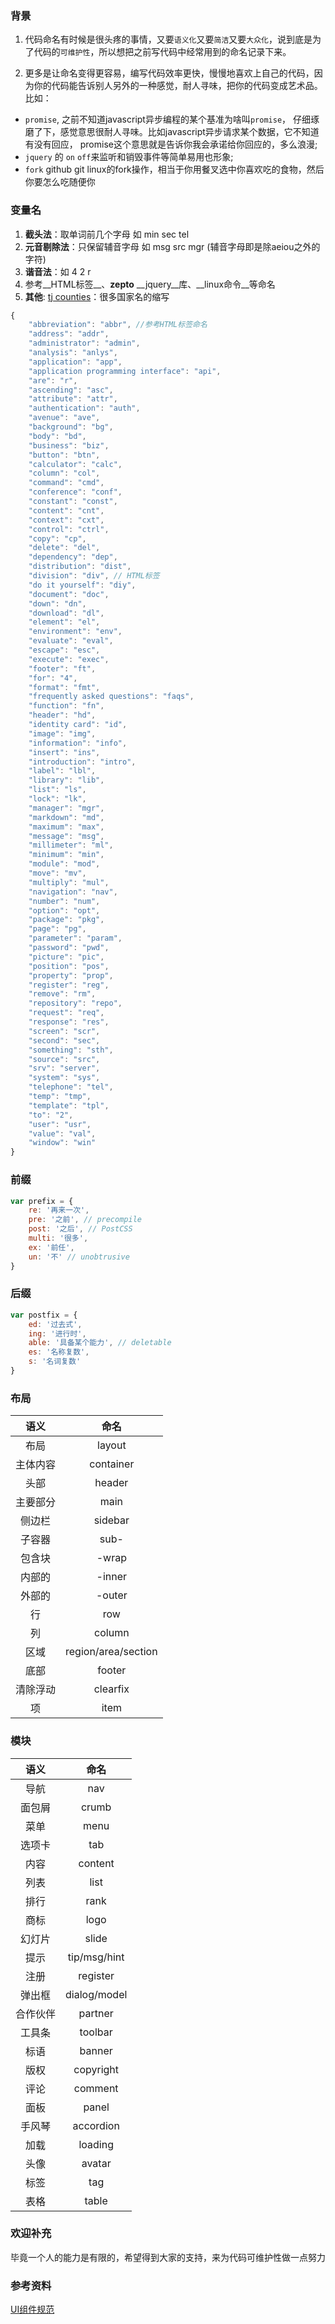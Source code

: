 ### 背景

1. 代码命名有时候是很头疼的事情，又要`语义化`又要`简洁`又要`大众化`，说到底是为了代码的`可维护性`，所以想把之前写代码中经常用到的命名记录下来。

2. 更多是让命名变得更容易，编写代码效率更快，慢慢地喜欢上自己的代码，因为你的代码能告诉别人另外的一种感觉，耐人寻味，把你的代码变成艺术品。比如：

* `promise`, 之前不知道javascript异步编程的某个基准为啥叫`promise`，
仔细琢磨了下，感觉意思很耐人寻味。比如javascript异步请求某个数据，它不知道有没有回应，
promise这个意思就是告诉你我会承诺给你回应的，多么浪漫;
* `jquery` 的 `on` `off`来监听和销毁事件等简单易用也形象;
* `fork` github git linux的fork操作，相当于你用餐叉选中你喜欢吃的食物，然后你要怎么吃随便你

### 变量名

1. __截头法__：取单词前几个字母 如 min sec tel
2. __元音剔除法__：只保留辅音字母 如 msg src mgr (辅音字母即是除aeiou之外的字符)
3. __谐音法__：如 4 2 r
4. 参考__HTML标签__、__zepto__ __jquery__库、__linux命令__等命名
5. __其他__: [tj counties](https://github.com/component/countries)：很多国家名的缩写

```javascript
{
	"abbreviation": "abbr", //参考HTML标签命名
	"address": "addr",
	"administrator": "admin",
	"analysis": "anlys",
	"application": "app",
	"application programming interface": "api",
	"are": "r",
	"ascending": "asc",
	"attribute": "attr",
	"authentication": "auth",
	"avenue": "ave",
	"background": "bg",
	"body": "bd",
	"business": "biz",
	"button": "btn",
	"calculator": "calc",
	"column": "col",
	"command": "cmd",
	"conference": "conf",
	"constant": "const",
	"content": "cnt",
	"context": "cxt",
	"control": "ctrl",
	"copy": "cp",
	"delete": "del",
	"dependency": "dep",
	"distribution": "dist",
	"division": "div", // HTML标签
	"do it yourself": "diy",
	"document": "doc",
	"down": "dn",
	"download": "dl",
	"element": "el",
	"environment": "env",
	"evaluate": "eval",
	"escape": "esc",
	"execute": "exec",
	"footer": "ft",
	"for": "4",
	"format": "fmt",
	"frequently asked questions": "faqs",
	"function": "fn",
	"header": "hd",
	"identity card": "id",
	"image": "img",
	"information": "info",
	"insert": "ins",
	"introduction": "intro",
	"label": "lbl",
	"library": "lib",
	"list": "ls",
	"lock": "lk",
	"manager": "mgr",
	"markdown": "md",
	"maximum": "max",
	"message": "msg",
	"millimeter": "ml",
	"minimum": "min",
	"module": "mod",
	"move": "mv",
	"multiply": "mul",
	"navigation": "nav",
	"number": "num",
	"option": "opt",
	"package": "pkg",
	"page": "pg",
	"parameter": "param",
	"password": "pwd",
	"picture": "pic",
	"position": "pos",
	"property": "prop",
	"register": "reg",
	"remove": "rm",
	"repository": "repo",
	"request": "req",
	"response": "res",
	"screen": "scr",
	"second": "sec",
	"something": "sth",
	"source": "src",
	"srv": "server",
	"system": "sys",
	"telephone": "tel",
	"temp": "tmp",
	"template": "tpl",
	"to": "2",
	"user": "usr",
	"value": "val",
	"window": "win"
}
```



### 前缀

```javascript
var prefix = {
	re: '再来一次',
	pre: '之前', // precompile
	post: '之后', // PostCSS
	multi: '很多',
	ex: '前任',
	un: '不' // unobtrusive
}
```

### 后缀

```javascript
var postfix = {
	ed: '过去式', 
	ing: '进行时',
	able: '具备某个能力', // deletable
	es: '名称复数',
	s: '名词复数'
}
```


### 布局

| 语义 | 命名 |
| :--: | :--: |
|布局|layout|
|主体内容|container|
|头部|header|
|主要部分|main|
|侧边栏|sidebar|
|子容器|sub-|
|包含块|-wrap|
|内部的|-inner|
|外部的|-outer|
|行|row|
|列|column|
|区域|region/area/section|
|底部|footer|
|清除浮动|clearfix|
|项|item|


### 模块

| 语义 | 命名 |
| :--: | :--: |
|导航|nav|
|面包屑|crumb|
|菜单|menu|
|选项卡|tab|
|内容|content|
|列表|list|
|排行|rank|
|商标|logo|
|幻灯片|slide|
|提示|tip/msg/hint|
|注册|register|
|弹出框|dialog/model|
|合作伙伴|partner|
|工具条|toolbar|
|标语|banner|
|版权|copyright|
|评论|comment|
|面板|panel|
|手风琴|accordion|
|加载|loading|
|头像|avatar|
|标签|tag|
|表格|table|


### 欢迎补充
毕竟一个人的能力是有限的，希望得到大家的支持，来为代码可维护性做一点努力


### 参考资料
[UI组件规范](http://huixisheng.github.io/fed/docs/ui-coding-style.html)
